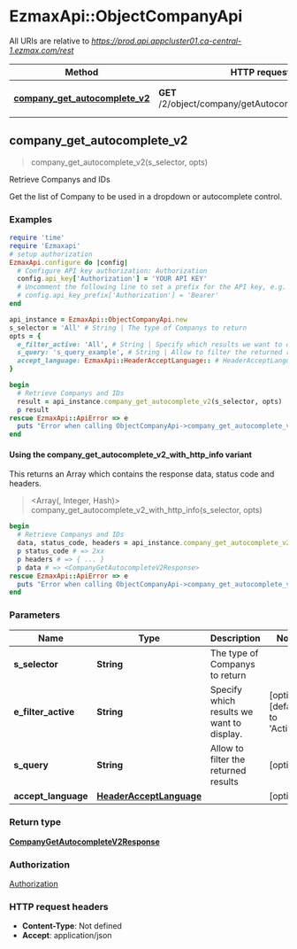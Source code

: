 # EzmaxApi::ObjectCompanyApi

All URIs are relative to *https://prod.api.appcluster01.ca-central-1.ezmax.com/rest*

| Method | HTTP request | Description |
| ------ | ------------ | ----------- |
| [**company_get_autocomplete_v2**](ObjectCompanyApi.md#company_get_autocomplete_v2) | **GET** /2/object/company/getAutocomplete/{sSelector} | Retrieve Companys and IDs |


## company_get_autocomplete_v2

> <CompanyGetAutocompleteV2Response> company_get_autocomplete_v2(s_selector, opts)

Retrieve Companys and IDs

Get the list of Company to be used in a dropdown or autocomplete control.

### Examples

```ruby
require 'time'
require 'Ezmaxapi'
# setup authorization
EzmaxApi.configure do |config|
  # Configure API key authorization: Authorization
  config.api_key['Authorization'] = 'YOUR API KEY'
  # Uncomment the following line to set a prefix for the API key, e.g. 'Bearer' (defaults to nil)
  # config.api_key_prefix['Authorization'] = 'Bearer'
end

api_instance = EzmaxApi::ObjectCompanyApi.new
s_selector = 'All' # String | The type of Companys to return
opts = {
  e_filter_active: 'All', # String | Specify which results we want to display.
  s_query: 's_query_example', # String | Allow to filter the returned results
  accept_language: EzmaxApi::HeaderAcceptLanguage:: # HeaderAcceptLanguage | 
}

begin
  # Retrieve Companys and IDs
  result = api_instance.company_get_autocomplete_v2(s_selector, opts)
  p result
rescue EzmaxApi::ApiError => e
  puts "Error when calling ObjectCompanyApi->company_get_autocomplete_v2: #{e}"
end
```

#### Using the company_get_autocomplete_v2_with_http_info variant

This returns an Array which contains the response data, status code and headers.

> <Array(<CompanyGetAutocompleteV2Response>, Integer, Hash)> company_get_autocomplete_v2_with_http_info(s_selector, opts)

```ruby
begin
  # Retrieve Companys and IDs
  data, status_code, headers = api_instance.company_get_autocomplete_v2_with_http_info(s_selector, opts)
  p status_code # => 2xx
  p headers # => { ... }
  p data # => <CompanyGetAutocompleteV2Response>
rescue EzmaxApi::ApiError => e
  puts "Error when calling ObjectCompanyApi->company_get_autocomplete_v2_with_http_info: #{e}"
end
```

### Parameters

| Name | Type | Description | Notes |
| ---- | ---- | ----------- | ----- |
| **s_selector** | **String** | The type of Companys to return |  |
| **e_filter_active** | **String** | Specify which results we want to display. | [optional][default to &#39;Active&#39;] |
| **s_query** | **String** | Allow to filter the returned results | [optional] |
| **accept_language** | [**HeaderAcceptLanguage**](.md) |  | [optional] |

### Return type

[**CompanyGetAutocompleteV2Response**](CompanyGetAutocompleteV2Response.md)

### Authorization

[Authorization](../README.md#Authorization)

### HTTP request headers

- **Content-Type**: Not defined
- **Accept**: application/json

